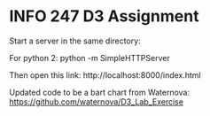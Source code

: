 # INFO 247 D3 Assignment

Start a server in the same directory: 

For python 2: python -m SimpleHTTPServer

Then open this link: http://localhost:8000/index.html

Updated code to be a bart chart from Waternova: https://github.com/waternova/D3_Lab_Exercise

